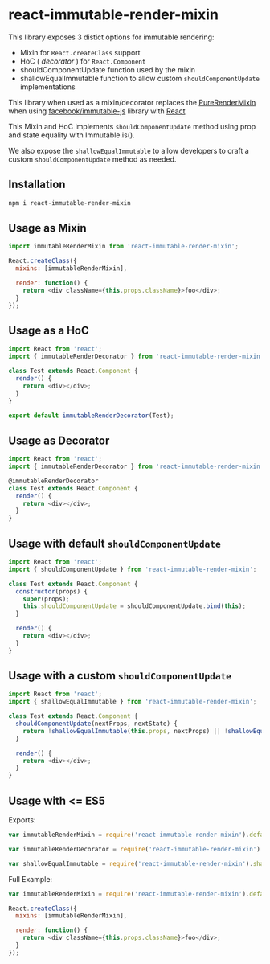 react-immutable-render-mixin
============================

This library exposes 3 distict options for immutable rendering:

* Mixin for `React.createClass` support
* HoC ( _decorator_ ) for `React.Component`
* shouldComponentUpdate function used by the mixin
* shallowEqualImmutable function to allow custom `shouldComponentUpdate` implementations

This library when used as a mixin/decorator replaces the [PureRenderMixin](http://facebook.github.io/react/docs/pure-render-mixin.html) when using [facebook/immutable-js](https://github.com/facebook/immutable-js) library with [React](https://github.com/facebook/react)

This Mixin and HoC implements `shouldComponentUpdate` method using prop and state equality with Immutable.is().

We also expose the `shallowEqualImmutable` to allow developers to craft a custom `shouldComponentUpdate` method as needed.

Installation
------------

```sh
npm i react-immutable-render-mixin
```

Usage as Mixin
-----

```js
import immutableRenderMixin from 'react-immutable-render-mixin';

React.createClass({
  mixins: [immutableRenderMixin],

  render: function() {
    return <div className={this.props.className}>foo</div>;
  }
});
```

Usage as a HoC
-----

```js
import React from 'react';
import { immutableRenderDecorator } from 'react-immutable-render-mixin';

class Test extends React.Component {
  render() {
    return <div></div>;
  }
}

export default immutableRenderDecorator(Test);
```

Usage as Decorator
-----

```js
import React from 'react';
import { immutableRenderDecorator } from 'react-immutable-render-mixin';

@immutableRenderDecorator
class Test extends React.Component {
  render() {
    return <div></div>;
  }
}
```

Usage with default `shouldComponentUpdate`
-----

```js
import React from 'react';
import { shouldComponentUpdate } from 'react-immutable-render-mixin';

class Test extends React.Component {
  constructor(props) {
    super(props);
    this.shouldComponentUpdate = shouldComponentUpdate.bind(this);
  }

  render() {
    return <div></div>;
  }
}
```

Usage with a custom `shouldComponentUpdate`
-----

```js
import React from 'react';
import { shallowEqualImmutable } from 'react-immutable-render-mixin';

class Test extends React.Component {
  shouldComponentUpdate(nextProps, nextState) {
    return !shallowEqualImmutable(this.props, nextProps) || !shallowEqualImmutable(this.state, nextState);  
  }

  render() {
    return <div></div>;
  }
}
```

Usage with <= ES5
-----

Exports:

```js
var immutableRenderMixin = require('react-immutable-render-mixin').default;

var immutableRenderDecorator = require('react-immutable-render-mixin').immutableRenderDecorator;

var shallowEqualImmutable = require('react-immutable-render-mixin').shallowEqualImmutable;
```

Full Example:

```js
var immutableRenderMixin = require('react-immutable-render-mixin').default;

React.createClass({
  mixins: [immutableRenderMixin],

  render: function() {
    return <div className={this.props.className}>foo</div>;
  }
});
```
